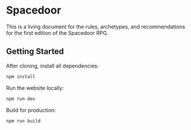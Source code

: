 # Spacedoor

This is a living document for the rules, archetypes, and recommendations for the
first edition of the Spacedoor RPG.

## Getting Started

After cloning, install all dependencies:

```sh
npm install
```

Run the website locally:

```sh
npm run dev
```

Build for production:

```sh
npm run build
```
